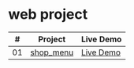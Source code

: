 # web project 
|  #  | Project                                                                                                                     | Live Demo                                                                         |
| :-: | --------------------------------------------------------------------------------------------------------------------------- | --------------------------------------------------------------------------------- |
| 01  | [shop_menu](https://github.com/Akash2king/Web-projects/blob/main/index.html)                             | [Live Demo](https://akash2king.github.io/Web-projects/)               |
